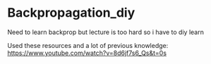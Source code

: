 # Backpropagation_diy
Need to learn backprop but lecture is too hard so i have to diy learn

Used these resources and a lot of previous knowledge:
https://www.youtube.com/watch?v=8d6jf7s6_Qs&t=0s
